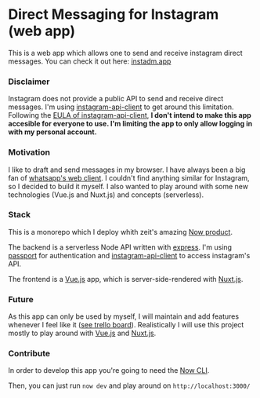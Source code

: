 # Direct Messaging for Instagram (web app)

This is a web app which allows one to send and receive instagram direct messages.
You can check it out here: [instadm.app](https://instadm.app)

### Disclaimer

Instagram does not provide a public API to send and receive direct messages. I'm using [instagram-api-client](https://github.com/dilame/instagram-private-api) to get around this limitation. Following the [EULA of instagram-api-client](https://github.com/dilame/instagram-private-api#end-user-license-agreement-eula), **I don't intend to make this app accesible for everyone to use. I'm limiting the app to only allow logging in with my personal account.**

### Motivation

I like to draft and send messages in my browser. I have always been a big fan of [whatsapp's web client](https://web.whatsapp.com/). I couldn't find anything similar for Instagram, so I decided to build it myself. I also wanted to play around with some new technologies (Vue.js and Nuxt.js) and concepts (serverless).

### Stack

This is a monorepo which I deploy whith zeit's amazing [Now product](https://zeit.co/now).

The backend is a serverless Node API written with [express](https://github.com/expressjs/express). I'm using [passport](http://www.passportjs.org/) for authentication and [instagram-api-client](https://github.com/dilame/instagram-private-api) to access instagram's API.

The frontend is a [Vue.js](https://github.com/vuejs/vue) app, which is server-side-rendered with [Nuxt.js](https://nuxtjs.org/).

### Future

As this app can only be used by myself, I will maintain and add features whenever I feel like it ([see trello board](https://trello.com/b/VfwJqnI1/instadmapp)). Realistically I will use this project mostly to play around with [Vue.js](https://github.com/vuejs/vue) and [Nuxt.js](https://nuxtjs.org/).

### Contribute

In order to develop this app you're going to need the [Now CLI](https://github.com/zeit/now-cli).

Then, you can just run `now dev` and play around on `http://localhost:3000/`
